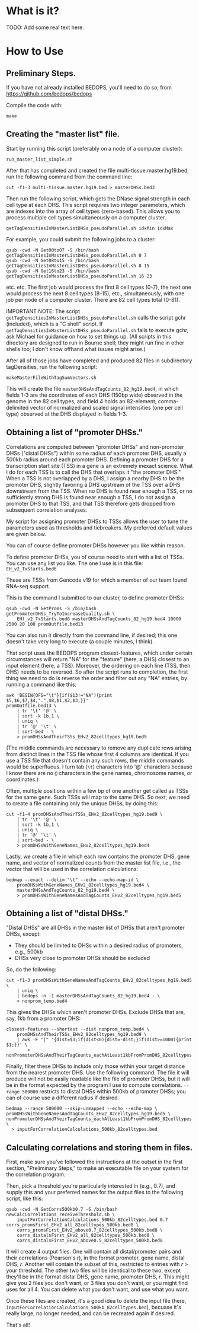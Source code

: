 # What is it?

TODO: Add some real text here.

# How to Use

## Preliminary Steps.

If you have not already installed BEDOPS, you'll need to do so, from
<https://github.com/bedops/bedops>

Compile the code with:

    make

## Creating the "master list" file.

Start by running this script (preferably on a node of a computer cluster):

    run_master_list_simple.sh

After that has completed and created the file multi-tissue.master.hg19.bed, run
the following command from the command line:

    cut -f1-3 multi-tissue.master.hg19.bed > masterDHSs.bed3

Then run the following script, which gets the DNase signal strength in each cell
type at each DHS. This script requires two integer parameters, which are indexes
into the array of cell types (zero-based). This allows you to process multiple
cell types simultaneously on a computer cluster.

    getTagDensitiesInMasterListDHSs_pseudoParallel.sh idxMin idxMax

For example, you could submit the following jobs to a cluster:

    qsub -cwd -N Get00to07 -S /bin/bash getTagDensitiesInMasterListDHSs_pseudoParallel.sh 0 7
    qsub -cwd -N Get08to15 -S /bin/bash getTagDensitiesInMasterListDHSs_pseudoParallel.sh 8 15
    qsub -cwd -N Get16to23 -S /bin/bash getTagDensitiesInMasterListDHSs_pseudoParallel.sh 16 23

etc. etc. The first job would process the first 8 cell types (0-7), the next one
would process the next 8 cell types (8-15), etc., simultaneously, with one job
per node of a computer cluster. There are 82 cell types total (0-81).

IMPORTANT NOTE:  The script `getTagDensitiesInMasterListDHSs_pseudoParallel.sh`
calls the script gchr (included), which is a "C shell" script. If
`getTagDensitiesInMasterListDHSs_pseudoParallel.sh` fails to execute gchr, ask
Michael for guidance on how to set things up. (All scripts in this directory are
designed to run in Bourne shell; they might run fine in other shells too; I
don't know offhand what issues might arise.)

After all of those jobs have completed and produced 82 files in subdirectory
tagDensities, run the following script:

    makeMasterFileWithTagSumVectors.sh

This will create the file `masterDHSsAndTagCounts_82_hg19.bed4`, in which fields
1-3 are the coordinates of each DHS (150bp wide) observed in the genome in the
82 cell types, and field 4 holds an 82-element, comma-delimited vector of
normalized and scaled signal intensities (one per cell type) observed at the DHS
displayed in fields 1-3.


## Obtaining a list of "promoter DHSs."

Correlations are computed between "promoter DHSs" and non-promoter DHSs ("distal
DHSs") within some radius of each promoter DHS, usually a 500kb radius around
each promoter DHS. Defining a promoter DHS for a transcription start site (TSS)
in a gene is an extremely inexact science. What I do for each TSS is to call the
DHS that overlaps it "the promoter DHS."  When a TSS is not overlapped by a DHS,
I assign a nearby DHS to be the promoter DHS, slightly favoring a DHS upstream
of the TSS over a DHS downstream from the TSS. When no DHS is found near enough
a TSS, or no sufficiently strong DHS is found near enough a TSS, I do not assign
a promoter DHS to that TSS, and that TSS therefore gets dropped from subsequent
correlation analyses.


My script for assigning promoter DHSs to TSSs allows the user to tune the
parameters used as thresholds and tiebreakers. My preferred default values are
given below.

You can of course define promoter DHSs however you like within reason.

To define promoter DHSs, you of course need to start with a list of TSSs. You
can use any list you like. The one I use is in this file: `EH_v2_TxStarts.bed6`

These are TSSs from Gencode v19 for which a member of our team found RNA-seq
support.

This is the command I submitted to our cluster, to define promoter DHSs:

    qsub -cwd -N GetProms -S /bin/bash getPromoterDHSs_TryToIncreaseQuality.sh \
        EHl_v2_TxStarts.bed6 masterDHSsAndTagCounts_82_hg19.bed4 10000 2500 20 100 promOutfile.bed13

You can also run it directly from the command line, if desired; this one doesn't
take very long to execute (a couple minutes, I think).

That script uses the BEDOPS program closest-features, which under certain
circumstances will return "NA" for the "feature" (here, a DHS) closest to an
input element (here, a TSS). Moreover, the ordering on each line (TSS, then DHS)
needs to be reversed. So after the script runs to completion, the first thing we
need to do is reverse the order and filter out any "NA" entries, by running a
command like this:

    awk 'BEGIN{OFS="\t"}{if($13!="NA"){print $5,$6,$7,$4,".",$8,$1,$2,$3;}}'
    promOutfile.bed13 \
        | tr '\t' '@' \
        | sort -k 1b,1 \
        | uniq \
        | tr '@' '\t' \
        | sort-bed - \
        > promDHSsAndTheirTSSs_EHv2_82celltypes_hg19.bed9

(The middle commands are necessary to remove any duplicate rows arising from
distinct lines in the TSS file whose first 4 columns are identical. If you use a
TSS file that doesn't contain any such rows, the middle commands would be
superfluous. I turn tab (`\t`) characters into '@' characters because I know
there are no `@` characters in the gene names, chromosome names, or
coordinates.)

Often, multiple positions within a few bp of one another get called as TSSs for
the same gene. Such TSSs will map to the same DHS. So next, we need to create a
file containing only the unique DHSs, by doing this:

    cut -f1-4 promDHSsAndTheirTSSs_EHv2_82celltypes_hg19.bed9 \
        | tr '\t' '@' \
        | sort -k 1b,1 \
        | uniq \
        | tr '@' '\t' \
        | sort-bed - \
        > promDHSsWithGeneNames_EHv2_82celltypes_hg19.bed4

Lastly, we create a file in which each row contains the promoter DHS, gene name,
and vector of normalized counts from the master list file, i.e., the vector that
will be used in the correlation calculations:

    bedmap --exact --delim "\t" --echo --echo-map-id \
        promDHSsWithGeneNames_EHv2_82celltypes_hg19.bed4 \
        masterDHSsAndTagCounts_82_hg19.bed4 \
        > promDHSsWithGeneNamesAndTagCounts_EHv2_82celltypes_hg19.bed5

## Obtaining a list of "distal DHSs."

"Distal DHSs" are all DHSs in the master list of DHSs that aren't promoter DHSs,
except:

* They should be limited to DHSs within a desired radius of promoters, e.g.,
  500kb
* DHSs very close to promoter DHSs should be excluded

So, do the following:

    cut -f1-3 promDHSsWithGeneNamesAndTagCounts_EHv2_82celltypes_hg19.bed5 \
        | uniq \
        | bedops -n -1 masterDHSsAndTagCounts_82_hg19.bed4 - \
        > nonprom_temp.bed4

This gives the DHSs which aren't promoter DHSs. Exclude DHSs that are, say, 1kb
from a promoter DHS:

    closest-features --shortest --dist nonprom_temp.bed4 \
        promDHSsAndTheirTSSs_EHv2_82celltypes_hg19.bed9 \
        | awk -F "|" '{dist=$3;if(dist<0){dist=-dist;}if(dist>=1000){print $1;}}' \
            > nonPromoterDHSsAndTheirTagCounts_eachAtLeast1kbFromPromDHS_82celltypes.bed4

Finally, filter these DHSs to include only those within your target distance
from the nearest promoter DHS. Use the following command. The file it will
produce will not be easily readable like the file of promoter DHSs, but it will
be in the format expected by the program I use to compute correlations.
`--range 500000` restricts to distal DHSs within 500kb of promoter DHSs; you can
of course use a different radius if desired.

    bedmap --range 500000 --skip-unmapped --echo --echo-map \
    promDHSsWithGeneNamesAndTagCounts_EHv2_82celltypes_hg19.bed5 \
    nonPromoterDHSsAndTheirTagCounts_eachAtLeast1kbFromPromDHS_82celltypes.bed4 \
      > inputForCorrelationCalculations_500kb_82celltypes.bed


## Calculating correlations and storing them in files.

First, make sure you've followed the instructions at the outset in the first
section, "Preliminary Steps," to make an executable file on your system for the
correlation program.

Then, pick a threshold you're particularly interested in (e.g., 0.7), and supply
this and your preferred names for the output files to the following script, like
this:

    qsub -cwd -N GetCorrs500kb0.7 -S /bin/bash newCalcCorrelations_receiveThreshold.sh \
        inputForCorrelationCalculations_500kb_82celltypes.bed 0.7 corrs_promsFirst_EHv2_all_82celltypes_500kb.bed8 \
        corrs_promsFirst_EHv2_above0.7_82celltypes_500kb.bed8 \
        corrs_distalsFirst_EHv2_all_82celltypes_500kb.bed8 \
        corrs_distalsFirst_EHv2_above0.5_82celltypes_500kb.bed8

It will create 4 output files. One will contain all distal/promoter pairs and
their correlations (Pearson's _r_), in the format promoter, gene name, distal
DHS, _r_. Another will contain the subset of this, restricted to entries with
_r_ > your threshold. The other two files will be identical to these two, except
they'll be in the format distal DHS, gene name, promoter DHS, _r_. This might
give you 2 files you don't want, or 3 files you don't want, or you might find
uses for all 4. You can delete what you don't want, and use what you want.

Once these files are created, it's a good idea to delete the input file (here,
`inputForCorrelationCalculations_500kb_82celltypes.bed`), becuase it's really
large, no longer needed, and can be recreated again if desired.

That's all!
